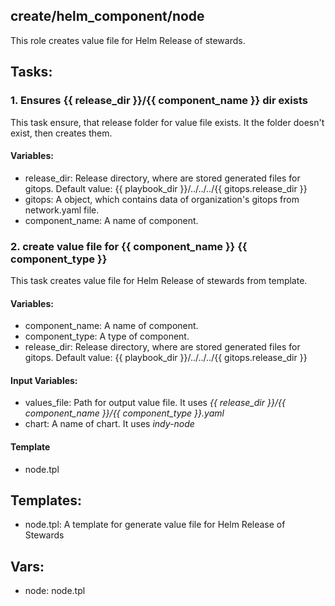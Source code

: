 ## create/helm_component/node
This role creates value file for Helm Release of stewards.

## Tasks:
### 1. Ensures {{ release_dir }}/{{ component_name }} dir exists
This task ensure, that release folder for value file exists.
It the folder doesn't exist, then creates them.

#### Variables:
 - release_dir: Release directory, where are stored generated files for gitops. Default value: {{ playbook_dir }}/../../../{{ gitops.release_dir }}
 - gitops: A object, which contains data of organization's gitops from network.yaml file.
 - component_name: A name of component.

### 2. create value file for {{ component_name }} {{ component_type }}
This task creates value file for Helm Release of stewards from template.

#### Variables:
 - component_name: A name of component.
 - component_type: A type of component.
 - release_dir: Release directory, where are stored generated files for gitops. Default value: {{ playbook_dir }}/../../../{{ gitops.release_dir }}

#### Input Variables:
 - values_file: Path for output value file. It uses *{{ release_dir }}/{{ component_name }}/{{ component_type }}.yaml*
 - chart: A name of chart. It uses *indy-node* 
 
#### Template
 - node.tpl

## Templates:
 - node.tpl: A template for generate value file for Helm Release of Stewards

## Vars:
 - node: node.tpl